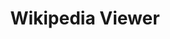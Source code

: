 ---
title: Wikipedia Viewer
desc: A web app to search and display articles from Wikipedia.
techs:
    - html
    - css
    - less
    - javascript
    - jquery
    - materialize
    - wikipedia-api
source: https://github.com/cod3rguy/wikipedia-viewer
demo: http://lab.coderguy.tech/wikipedia-viewer/
---